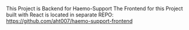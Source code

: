 This Project is Backend for Haemo-Support
The Frontend for this Project built with React is located in separate REPO: https://github.com/aht007/haemo-support-frontend
